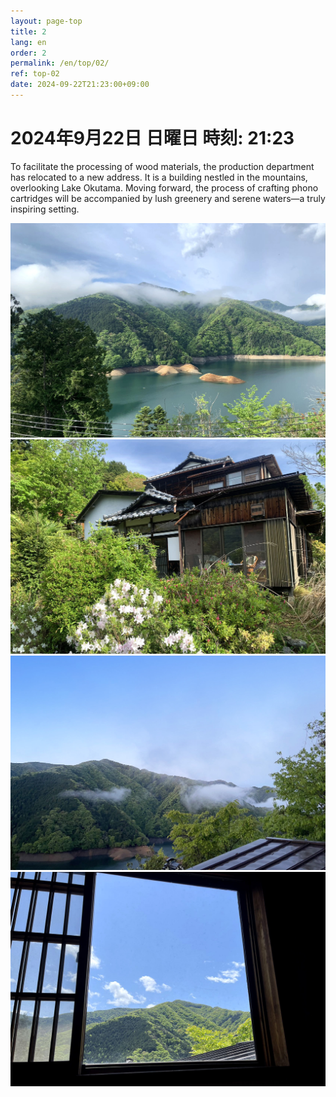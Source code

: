 ```yaml
---
layout: page-top
title: 2
lang: en
order: 2
permalink: /en/top/02/
ref: top-02
date: 2024-09-22T21:23:00+09:00
---
```



# 2024年9月22日    日曜日    時刻: 21:23 


To facilitate the processing of wood materials, the production department has relocated to a new address. It is a building nestled in the mountains, overlooking Lake Okutama. Moving forward, the process of crafting phono cartridges will be accompanied by lush greenery and serene waters—a truly inspiring setting.

![1](/assets/top/02/1.jpg)
![2](/assets/top/02/2.jpg)
![3](/assets/top/02/3.jpg)
![4](/assets/top/02/4.jpg)
